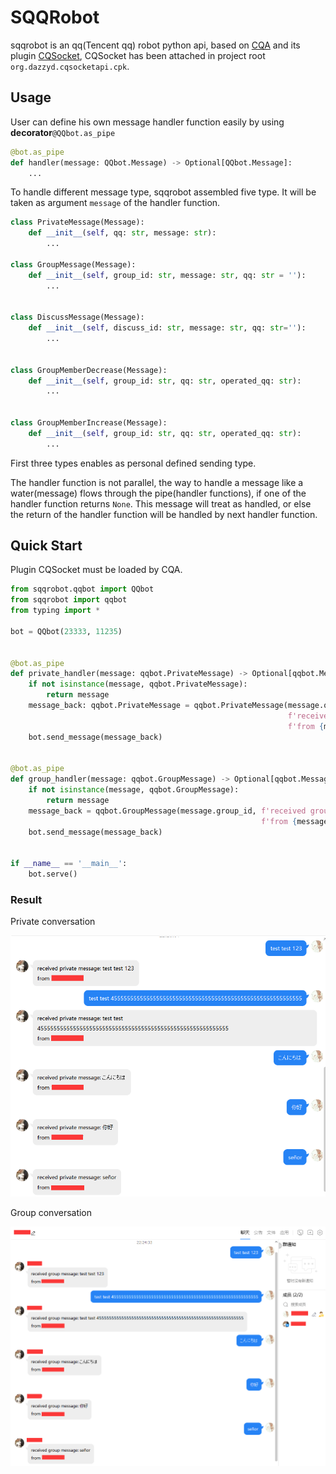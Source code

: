 # SQQRobot

sqqrobot is an qq(Tencent qq) robot python api, based on [CQA](https://cqp.cc/) and its plugin [CQSocket](https://github.com/yukixz/cqsocketapi), CQSocket has been attached in project root `org.dazzyd.cqsocketapi.cpk`.

## Usage

User can define his own message handler function easily by using **decorator**```@QQbot.as_pipe```

```python
@bot.as_pipe
def handler(message: QQbot.Message) -> Optional[QQbot.Message]:
    ...
```

To handle different message type, sqqrobot assembled five type. It will be taken as argument `message` of the handler function.

```python
class PrivateMessage(Message):
    def __init__(self, qq: str, message: str):
        ...

class GroupMessage(Message):
    def __init__(self, group_id: str, message: str, qq: str = ''):
        ...


class DiscussMessage(Message):
    def __init__(self, discuss_id: str, message: str, qq: str=''):
        ...


class GroupMemberDecrease(Message):
    def __init__(self, group_id: str, qq: str, operated_qq: str):
        ...


class GroupMemberIncrease(Message):
    def __init__(self, group_id: str, qq: str, operated_qq: str):
        ...
```

First three types enables as personal defined sending type.

The handler function is not parallel, the way to handle a message like a water(message) flows through the pipe(handler functions), if one of the handler function returns `None`. This message will treat as handled, or else the return of the handler function will be handled by next handler function.

## Quick Start

Plugin CQSocket must be loaded by CQA.

```python
from sqqrobot.qqbot import QQbot
from sqqrobot import qqbot
from typing import *

bot = QQbot(23333, 11235)


@bot.as_pipe
def private_handler(message: qqbot.PrivateMessage) -> Optional[qqbot.Message]:
    if not isinstance(message, qqbot.PrivateMessage):
        return message
    message_back: qqbot.PrivateMessage = qqbot.PrivateMessage(message.qq,
                                                              f'received private message: {message.message}\n'
                                                              f'from {message.qq}')
    bot.send_message(message_back)


@bot.as_pipe
def group_handler(message: qqbot.GroupMessage) -> Optional[qqbot.Message]:
    if not isinstance(message, qqbot.GroupMessage):
        return message
    message_back = qqbot.GroupMessage(message.group_id, f'received group message{message.message}\n'
                                                        f'from {message.group_id}')
    bot.send_message(message_back)


if __name__ == '__main__':
    bot.serve()
```

### Result

Private conversation

![image-20200308222239772](README.assets/image-20200308222239772.png)

Group conversation

![image-20200308222623027](README.assets/image-20200308222623027.png)